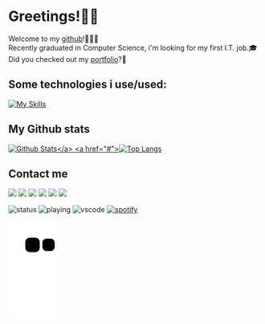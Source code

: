 # Greetings!👋🏾

   Welcome to my [github](https://github.com/jpsilveira11)!👨🏾‍💻
   <br>
   Recently graduated in Computer Science, i'm looking for my first I.T. job.🎓
   <br>
   Did you checked out my [portfolio](https://jpespechit.netlify.app)?📄 
   <br>
## Some technologies i use/used:
[![My Skills](https://skillicons.dev/icons?i=python,django,flask,html,css,javascript,typescript,nodejs,react,git,github,linux)](https://skillicons.dev)

## My Github stats

<a href="#">![Github Stats](https://github-readme-stats.vercel.app/api?username=jpsilveira11&show_icons=true&theme=tokyonight&include_all_commits=true&count_private=true&hide_border=true&line_height=20")</a>
<a href="#">![Top Langs](https://github-readme-stats.vercel.app/api/top-langs/?username=jpsilveira11&layout=compact&langs_count=6&theme=tokyonight&count_private=true&hide_border=true)</a>
<!--&theme=blueberry&count_private=true&hide_border=true&line_height=20-->
<!--<img src="https://github-readme-stats.vercel.app/api?username=jpsilveira11&show_icons=true&theme=tokyonight&include_all_commits=true&count_private=true"/>-->
<!--<img src="https://github-readme-stats.vercel.app/api/top-langs/?username=jpsilveira11&layout=compact&langs_count=6&theme=tokyonight"/>-->

## Contact me

<!--<details>
  <summary>Here my Github stats:</summary>
  <img height="180em" src="https://github-readme-stats.vercel.app/api?username=jpsilveira11&show_icons=true&theme=tokyonight&include_all_commits=true&count_private=true"/>
   <img height="180em" src="https://github-readme-stats.vercel.app/api/top-langs/?username=jpsilveira11&layout=compact&langs_count=6&theme=tokyonight"/>
</details> -->



<!-- &perline=${amount}
<div style="display: inline_block"><br>
  <img align="center" alt="Py" height="30" width="40" src="https://raw.githubusercontent.com/devicons/devicon/master/icons/python/python-plain.svg">
/
  <img align="center" alt="ipynb" height="30" width="40" src="https://raw.githubusercontent.com/devicons/devicon/master/icons/jupyter/jupyter-original.svg">
  <img align="center" alt="Django" height="30" width="40" src="https://raw.githubusercontent.com/devicons/devicon/master/icons/django/django-plain.svg">
  <img align="center" alt="Flask" height="30" width="40" src="https://raw.githubusercontent.com/devicons/devicon/master/icons/flask/flask-original.svg">
 /
  <img align="center" alt="HTML" height="30" width="40" src="https://raw.githubusercontent.com/devicons/devicon/master/icons/html5/html5-original.svg">
  <img align="center" alt="CSS" height="30" width="40" src="https://raw.githubusercontent.com/devicons/devicon/master/icons/css3/css3-original.svg">
  <img align="center" alt="JS" height="30" width="40" src="https://raw.githubusercontent.com/devicons/devicon/master/icons/javascript/javascript-plain.svg">
/
  <img align="center" alt="JS" height="30" width="40" src="https://raw.githubusercontent.com/devicons/devicon/master/icons/react/react-original.svg">
/
  <img align="center" alt="Git" height="30" width="40" src="https://raw.githubusercontent.com/devicons/devicon/master/icons/git/git-original.svg">
  <img align="center" alt="Git" height="30" width="40" src="https://raw.githubusercontent.com/devicons/devicon/master/icons/github/github-original.svg">
  <img align="center" alt="Git" height="30" width="40" src="https://raw.githubusercontent.com/devicons/devicon/master/icons/linux/linux-original.svg">
</div>
<br>
-->
 
 
<div> 
 <!-- 
  yt button
  <a href="https://www.youtube.com/{usr}" target="_blank"><img src="https://img.shields.io/badge/YouTube-FF0000?style=for-the-badge&logo=youtube&logoColor=white" target="_blank">     </a>
-->
<!--
  instagram button
  <a href="https://instagram.com/{usr}" target="_blank"><img src="https://img.shields.io/badge/-Instagram-%23E4405F?style=for-the-badge&logo=instagram&logoColor=white" target="_blank">
  </a>
-->
  <a href="https://www.linkedin.com/in/jpsilveira11/" target="_blank"><img src="https://img.shields.io/badge/-LinkedIn-%230077B5?style=for-the-badge&logo=linkedin&logoColor=white" target="_blank"></a>
  <a href="mailto:jpespechit@gmail.com" target="_blank"><img src="https://img.shields.io/badge/Gmail-D14836?style=for-the-badge&logo=gmail&logoColor=white" target="_blank"></a>
 <a href="mailto:2019200901@aluno.unicarioca.edu.br" target="_blank"><img src="https://img.shields.io/badge/Microsoft_Outlook-0078D4?style=for-the-badge&logo=microsoft-outlook&logoColor=white"></a>
 <a href="https://wa.me/+5521993280079?text=Hey!" target="_blank"><img src="https://img.shields.io/badge/WhatsApp-25D366?style=for-the-badge&logo=whatsapp&logoColor=white"></a>
  <a href="https://discordapp.com/users/260088005740593153" target="_blank"><img src="https://img.shields.io/badge/Discord-7289DA?style=for-the-badge&logo=discord&logoColor=white" target="_blank"></a>
 <a href="https://steamcommunity.com/id/InsiraQualquerCoisaAqui/" target="_blank"><img src="https://img.shields.io/badge/Steam-000000?style=for-the-badge&logo=steam&logoColor=white"></a>

![status](https://nocache.advaith.workers.dev?url=https://img.shields.io/endpoint?url=https://dev.discordprofiles.me/api/badge/status/260088005740593153?simple=true)
![playing](https://nocache.advaith.workers.dev?url=https://img.shields.io/endpoint?url=https://dev.discordprofiles.me/api/badge/playing/260088005740593153)
![vscode](https://nocache.advaith.workers.dev?url=https://img.shields.io/endpoint?url=https://dev.discordprofiles.me/api/badge/vscode/260088005740593153)
[![spotify](https://nocache.advaith.workers.dev?url=https://img.shields.io/endpoint?url=https://dev.discordprofiles.me/api/badge/spotify/260088005740593153)](https://dev.discordprofiles.me/openspotify/260088005740593153)   
 
  ![Snake animation](https://github.com/jpsilveira11/jpsilveira11/blob/output/github-contribution-grid-snake.svg)

</div>

<!--
**jpsilveira11/jpsilveira11** is a ✨ _special_ ✨ repository because its `README.md` (this file) appears on your GitHub profile.

Here are some ideas to get you started:

- 🔭 I’m currently working on ...
- 🌱 I’m currently learning ...
- 👯 I’m looking to collaborate on ...
- 🤔 I’m looking for help with ...
- 💬 Ask me about ...
- 📫 How to reach me: ...
- 😄 Pronouns: ...
- ⚡ Fun fact: ...
-->


